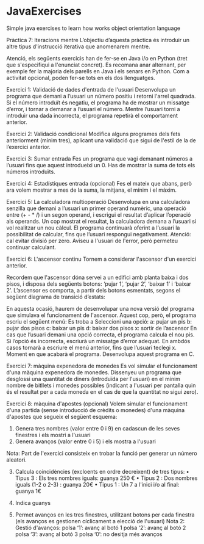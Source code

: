 # JavaExercises
Simple java exercises to learn how works object orientation language

Pràctica 7: Iteracions mentre
L’objectiu d’aquesta pràctica és introduir un altre tipus d'instrucció iterativa que anomenarem mentre.



Atenció, els següents exercicis han de fer-se en Java i/o en Python (tret que s'especifiqui a l'enunciat concret).  Es recomana anar alternant, per exemple fer la majoria dels parells en Java i els senars en Python.  Com a activitat opcional, poden fer-se tots en els dos llenguatges.

Exercici 1: Validació de dades d'entrada de l'usuari
Desenvolupa un programa que demani a l’usuari un número positiu i retorni l'arrel quadrada.  Si el número introduït és negatiu, el programa ha de mostrar un missatge d’error, i tornar a demanar a l’usuari el número.  Mentre l’usuari torni a introduir una dada incorrecta, el programa repetirà el comportament anterior.

Exercici 2: Validació condicional
Modifica alguns programes dels fets anteriorment (mínim tres), aplicant una validació que sigui de l'estil de la de l’exercici anterior.

Exercici 3: Sumar entrada
Fes un programa que vagi demanant números a l’usuari fins que aquest introdueixi un 0.  Has de mostrar la suma de tots els números introduïts.

Exercici 4: Estadístiques entrada (opcional)
Fes el mateix que abans, però ara volem mostrar a mes de la suma, la mitjana, el mínim i el màxim.

Exercici 5: La calculadora multioperació
Desenvolupa en una calculadora senzilla que demani a l’usuari un primer operand numèric, una operació entre (+ - * /) i un segon operand, i escrigui el resultat d’aplicar l’operació als operands. Un cop mostrat el resultat, la calculadora demana a l’usuari si vol realitzar un nou càlcul. El programa continuarà oferint a l’usuari la possibilitat de calcular, fins que l’usuari respongui negativament.
Atenció: cal evitar divisió per zero. Aviseu a l'usuari de l'error, però permeteu continuar calculant.

Exercici 6: L'ascensor continu
Tornem a considerar l'ascensor d'un exercici anterior.

Recordem que l'ascensor dóna servei a un edifici amb planta baixa i dos pisos, i disposa dels següents botons: ‘pujar 1’, ‘pujar 2’, ‘baixar 1’ i ‘baixar 2’. L’ascensor es comporta, a partir dels botons esmentats, segons el següent diagrama de transició d’estats:
 
En aquesta ocasió, haurem de desenvolupar una nova versió del programa que simulava el funcionament de l'ascensor.
Aquest cop, però, el programa escriu el següent menú:
    Es troba a <pis actual>
    Seleccioni una opció:
    a: pujar un pis
    b: pujar dos pisos
    c: baixar un pis
    d: baixar dos pisos
    x: sortir de l’ascensor
En cas que l’usuari demani una opció correcta, el programa calcula el nou pis. Si l’opció és incorrecta, escriurà un missatge d’error adequat. En ambdós casos tornarà a escriure el menú anterior, fins que l’usuari teclegi x. Moment en que acabarà el programa.
Desenvolupa aquest programa en C.



Exercici 7: màquina expenedora de monedes
Es vol simular el funcionament d'una màquina expenedora de monedes.  Dissenyeu un  programa que desglossi una quantitat de diners (introduïda per l'usuari) en el mínim nombre de bitllets i monedes possibles (indicant a l'usuari per pantalla quin és el resultat per a cada moneda en el cas de que la quantitat no sigui zero).

Exercici 8: màquina d'apostes (opcional)
Volem simular el funcionament d'una partida (sense introducció de crèdits o monedes) d'una màquina d'apostes que segueix el següent esquema:
1.	Genera tres nombres (valor entre 0 i 9) en cadascun de les seves finestres i els mostri a l'usuari
2.	Genera avanços (valor entre 0 i 5) i els mostra a l'usuari

Nota: Part de l'exercici consisteix en trobar la funció per generar un número aleatori.

3.	Calcula coincidències (excloents en ordre decreixent) de tres tipus:
•	Tipus 3 : Els tres nombres iguals: guanya 250 €
•	Tipus 2 : Dos nombres iguals (1-2 o 2-3) : guanya 20€
•	Tipus 1 : Un 7 a l'inici i/o al final: guanya 1€

4.	Indica guanys
5.	Permet  avanços  en  les  tres  finestres, utilitzant botons per cada finestra (els avanços es gestionen cíclicament a elecció de l'usuari)
Nota 2: Gestió d'avanços:
polsa ‘1’: avanç al botó 1
polsa ‘2’: avanç al botó 2
polsa ‘3’:  avanç al botó 3
polsa ‘0’: no desitja més avanços
